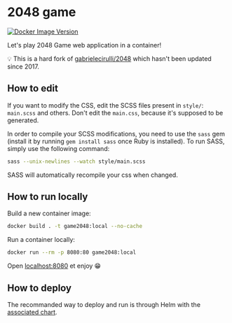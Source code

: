 # 2048 game

[![Docker Image Version](https://img.shields.io/docker/v/suselabsetup/game-2048?label=Docker)](https://hub.docker.com/r/suselabsetup/game-2048)

Let's play 2048 Game web application in a container!

💡 This is a hard fork of [gabrielecirulli/2048](https://github.com/gabrielecirulli/2048) which hasn't been updated since 2017.

## How to edit

If you want to modify the CSS, edit the SCSS files present in `style/`: `main.scss` and others. Don't edit the `main.css`, because it's supposed to be generated.

In order to compile your SCSS modifications, you need to use the `sass` gem (install it by running `gem install sass` once Ruby is installed). To run SASS, simply use the following command:

```bash
sass --unix-newlines --watch style/main.scss
```

SASS will automatically recompile your css when changed.

## How to run locally

Build a new container image:

```bash
docker build . -t game2048:local --no-cache
```

Run a container locally:

```bash
docker run --rm -p 8080:80 game2048:local
```

Open [localhost:8080](http://localhost:8080) et enjoy 😁

## How to deploy

The recommanded way to deploy and run is through Helm with the [associated chart](https://github.com/devpro/helm-charts/tree/main/charts/game-2048).

